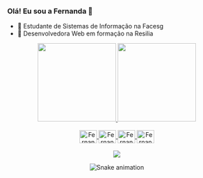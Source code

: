 ### Olá! Eu sou a Fernanda 👋

- 🔭 Estudante de Sistemas de Informação na Facesg
- 🌱 Desenvolvedora Web em formação na Resilia

<div align="center">
  <a href="https://github.com/FernandaPereira-S">
  <img height="180em" src="https://github-readme-stats.vercel.app/api?username=FernandaPereira-S&show_icons=true&theme=aura&include_all_commits=true&count_private=true"/>
  <img height="180em" src="https://github-readme-stats.vercel.app/api/top-langs/?username=FernandaPereira-S&layout=compact&langs_count=7&theme=aura"/>
</div>
  
<div align="center"><br>
  <img align="center" alt="Fernanda-HTML" height="30" width="40" src="https://cdn.jsdelivr.net/gh/devicons/devicon/icons/html5/html5-plain.svg">
  <img align="center" alt="Fernanda-CSS" height="30" width="40" src="https://cdn.jsdelivr.net/gh/devicons/devicon/icons/css3/css3-plain.svg">
  <img align="center" alt="Fernanda-JS" height="30" width="40" src="https://cdn.jsdelivr.net/gh/devicons/devicon/icons/javascript/javascript-original.svg">
  <img align="center" alt="Fernanda-BS" height="30" width="40" src="https://cdn.jsdelivr.net/gh/devicons/devicon/icons/bootstrap/bootstrap-plain.svg">
</div>
  
<div align="center"><br>
  <a href="https://www.linkedin.com/in/fernandapereiradasilva/" target="_blank"><img src="https://img.shields.io/badge/LinkedIn-0077B5?style=for-the-badge&logo=linkedin&logoColor=white" target="_blank"></a>
 
  ![Snake animation](https://github.com/FernandaPereira-S/FernandaPereira-S/blob/output/github-contribution-grid-snake.svg)
 
</div>
